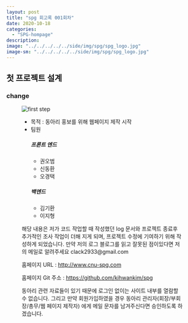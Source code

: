 ```yaml
---
layout: post
title: "spg 회고록 001회차"
date: 2020-10-18
categories:
  - "SPG-hompage"
description:
image: "../../../../../side/img/spg/spg_logo.jpg"
image-sm: "../../../../../side/img/spg/spg_logo.jpg"
---
```

<h2>첫 프로젝트 설계</h2>

<h3>change</h3>
<figure>
  	<img src="../../../../../side/img/spg/spg_logo.jpg" alt="first step"/>
	<ul>
		<li>목적 : 동아리 홍보를 위해 웹페이지 제작 시작</li>
		<li>팀원
			<h5>프론트 엔드</h5>
			<ul>
				<li>권오범</li>
				<li>신동환</li>
				<li>오경택</li>
			</ul>
			<h5>백엔드</h5>
			<ul>
				<li>김기환</li>
				<li>이지형</li>
			</ul>
        	</li>
	</ul>
	<p>해당 내용은 저가 코드 작업할 때 작성했던 log 문서와 프로젝트 종료후 추가적인 조사 작업이 더해 지게 되며, 프로젝트 수정에 기여하기 위해 작성하게 되었습니다. 만약 저의 로그 블로그를 읽고 잘못된 점이있다면 저의 메일로 알려주세요 clack2933@gmail.com</p>
	<p>홈페이지 URL : <a href="http://www.cnu-spg.com">http://www.cnu-spg.com</a></p>
	<p>홈페이지 Git 주소 : <a href="https://github.com/kihwankim/spg">https://github.com/kihwankim/spg</a></p>
	<p>동아리 관련 자료들이 있기 때문에 로그인 없이는 사이트 내부를 열람할 수 없습니다. 그리고 만약 회원가입하였을 경우 동아리 관리자(회장/부회장/총무/웹 페이지 제작자) 에게 메일 문자를 남겨주신다면 승인하도록 하겠습니다.</p>
</figure>
